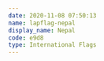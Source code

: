 ```yaml
---
date: 2020-11-08 07:50:13
name: lapflag-nepal
display_name: Nepal
code: e9d8
type: International Flags
---
```

